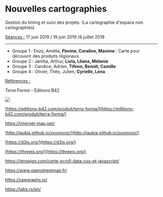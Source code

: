 # Nouvelles cartographies

Gestion du timing et suivi des projets. (La cartographie d'espace non cartographiés)

<u>Séances :</u> 17 juin 2019 / 19 juin 2019 /8 juillet 2019

---

- Groupe 1 : Enzo, Amélie, **Florine, Coraline, Maxime** : Carte pour découvrir des produits régionaux.
- Groupe 2 : Janitta, Arthur, **Livia, Lliana, Mélanie**
- Groupe 3 : Candice, Adrien, **Tifenn, Benoît, Camille**
- Groupe 4 : Olivier, Théo, Julien, **Cyrielle, Lena**

<u>Références :</u>

*Terra Forma* - Éditions B42

![](https://editions-b42.com/site-b42/uploads/2019/03/B42-110-TerraForma-1-1024x683.jpg)

[https://editions-b42.com/produit/terra-forma/](https://editions-b42.com/produit/terra-forma/)

[<https://internet-map.net/>](https://internet-map.net/)

[http://jaukia.github.io/zoomooz/](http://jaukia.github.io/zoomooz/)

[https://d3js.org/](https://d3js.org/)

[https://threejs.org/](https://threejs.org/)

[<https://jenseign.com/carte-scroll-data-css-et-javascript/>](https://jenseign.com/carte-scroll-data-css-et-javascript/)

[<https://www.openstreetmap.fr/>](https://www.openstreetmap.fr/)

[<https://rawgraphs.io/>](https://rawgraphs.io/)

[<https://labs.rs/en/>](https://labs.rs/en/)